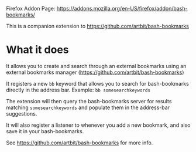 Firefox Addon Page: https://addons.mozilla.org/en-US/firefox/addon/bash-bookmarks/

This is a companion extension to https://github.com/artbit/bash-bookmarks

# What it does

It allows you to create and search through an external bookmarks using an external bookmarks manager (https://github.com/artbit/bash-bookmarks)

It registers a new `bb` keyword that allows you to search for bash-bookmarks directly in the address bar.
Example: `bb somesearchkeywords`

The extension will then query the bash-bookmarks server for results matching `somesearchkeywords` and populate them in the address-bar suggestions.

It will also register a listener to whenever you add a new bookmark, and also save it in your bash-bookmarks.

See https://github.com/artbit/bash-bookmarks for more info.
